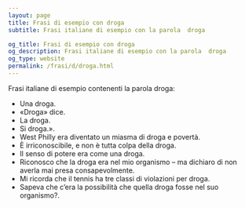 ```yaml
---
layout: page
title: Frasi di esempio con droga 
subtitle: Frasi italiane di esempio con la parola  droga

og_title: Frasi di esempio con droga 
og_description: Frasi italiane di esempio con la parola  droga
og_type: website
permalink: /frasi/d/droga.html
---
```


Frasi italiane di esempio contenenti la parola droga:


- Una droga.
- «Droga» dice.
- La droga.
- Si droga.».
- West Philly era diventato un miasma di droga e povertà.
- È irriconoscibile, e non è tutta colpa della droga.
- Il senso di potere era come una droga.
- Riconosco che la droga era nel mio organismo – ma dichiaro di non averla mai presa consapevolmente.
- Mi ricorda che il tennis ha tre classi di violazioni per droga.
- Sapeva che c’era la possibilità che quella droga fosse nel suo organismo?.
